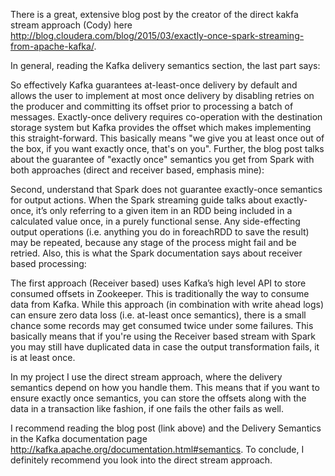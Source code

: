 There is a great, extensive blog post by the creator of the direct kakfa stream approach (Cody) here http://blog.cloudera.com/blog/2015/03/exactly-once-spark-streaming-from-apache-kafka/.

In general, reading the Kafka delivery semantics section, the last part says:

So effectively Kafka guarantees at-least-once delivery by default and allows the user to implement at most once delivery by disabling retries on the producer and committing its offset prior to processing a batch of messages. Exactly-once delivery requires co-operation with the destination storage system but Kafka provides the offset which makes implementing this straight-forward.
This basically means "we give you at least once out of the box, if you want exactly once, that's on you". Further, the blog post talks about the guarantee of "exactly once" semantics you get from Spark with both approaches (direct and receiver based, emphasis mine):

Second, understand that Spark does not guarantee exactly-once semantics for output actions. When the Spark streaming guide talks about exactly-once, it’s only referring to a given item in an RDD being included in a calculated value once, in a purely functional sense. Any side-effecting output operations (i.e. anything you do in foreachRDD to save the result) may be repeated, because any stage of the process might fail and be retried.
Also, this is what the Spark documentation says about receiver based processing:

The first approach (Receiver based) uses Kafka’s high level API to store consumed offsets in Zookeeper. This is traditionally the way to consume data from Kafka. While this approach (in combination with write ahead logs) can ensure zero data loss (i.e. at-least once semantics), there is a small chance some records may get consumed twice under some failures.
This basically means that if you're using the Receiver based stream with Spark you may still have duplicated data in case the output transformation fails, it is at least once.

In my project I use the direct stream approach, where the delivery semantics depend on how you handle them. This means that if you want to ensure exactly once semantics, you can store the offsets along with the data in a transaction like fashion, if one fails the other fails as well.

I recommend reading the blog post (link above) and the Delivery Semantics in the Kafka documentation page http://kafka.apache.org/documentation.html#semantics. To conclude, I definitely recommend you look into the direct stream approach.
